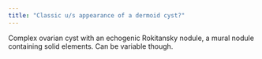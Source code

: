 ```yaml
---
title: "Classic u/s appearance of a dermoid cyst?"
---
```

Complex ovarian cyst with an echogenic Rokitansky nodule, a mural nodule containing solid elements. Can be variable though.

